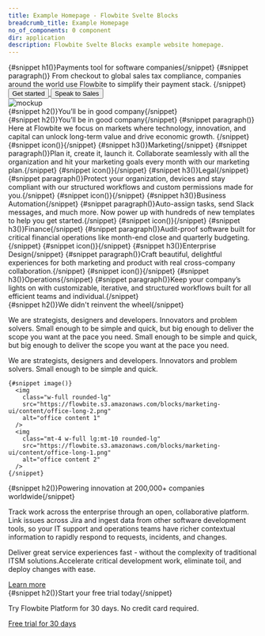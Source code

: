 ```yaml
---
title: Example Homepage - Flowbite Svelte Blocks
breadcrumb_title: Example Homepage
no_of_components: 0 component
dir: application
description: Flowbite Svelte Blocks example website homepage.
---
```


<script>
  import {
    Section,
    HeroHeader,
    FeatureDefault,
    FeatureItem,
    ContentWithImage,
    Content,
    Cta
  } from '$lib';
  import {
    Button
  } from 'flowbite-svelte';
  import { ArrowRightOutline, ChartPieSolid, LandmarkSolid, BriefcaseSolid, DollarOutline, RocketSolid, CogOutline, ChevronRightOutline } from 'flowbite-svelte-icons';
  
  import {
    Airbnb,
    Google,
    Mailchimp,
    Mashable,
    Microsoft,
    Spotify,
  } from '../utils';
</script>


<Section name="heroVisual">
  <div class="mr-auto place-self-center lg:col-span-7">
    <HeroHeader
      h1Class="max-w-2xl mb-4 text-4xl font-extrabold tracking-tight leading-none md:text-5xl xl:text-6xl dark:text-white"
      pClass="max-w-2xl mb-6 font-light text-gray-500 lg:mb-8 md:text-lg lg:text-xl dark:text-gray-400"
    >
      {#snippet h1()}Payments tool for software companies{/snippet}
      {#snippet paragraph()}
        From checkout to global sales tax compliance, companies around the world use Flowbite to
        simplify their payment stack.
      {/snippet}
      <a href="/"
        ><Button size="xl" class="inline-flex items-center justify-center mr-3"
          >Get started<ArrowRightOutline class="ml-2 -mr-1" /></Button
        >
      </a>
      <a href="/"
        ><Button color="light" size="xl" class="inline-flex items-center justify-center"
          >Speak to Sales</Button
        >
      </a>
    </HeroHeader>
  </div>
  <div class="hidden lg:mt-0 lg:col-span-5 lg:flex">
    <img
      src="https://flowbite.s3.amazonaws.com/blocks/marketing-ui/hero/phone-mockup.png"
      alt="mockup"
    />
  </div>
</Section>

<Section name="logos">
  <HeroHeader>
    {#snippet h2()}You’ll be in good company{/snippet}
    <div
      class="grid grid-cols-2 gap-8 text-gray-500 sm:gap-12 md:grid-cols-3 lg:grid-cols-6 dark:text-gray-400"
    >
      <a href="/" class="flex justify-center items-center">
        <Airbnb />
      </a>
      <a href="/" class="flex justify-center items-center">
        <Google />
      </a>
      <a href="/" class="flex justify-center items-center">
        <Microsoft />
      </a>
      <a href="/" class="flex justify-center items-center">
        <Spotify />
      </a>
      <a href="/" class="flex justify-center items-center">
        <Mailchimp />
      </a>
      <a href="/" class="flex justify-center items-center">
        <Mashable />
      </a>
    </div>
  </HeroHeader>
</Section>

<Section name="feature">
  <HeroHeader
    class="max-w-screen-md mb-8 lg:mb-16"
    h2Class="mb-4 text-4xl tracking-tight font-extrabold text-gray-900 dark:text-white text-left"
    pClass="text-gray-500 sm:text-xl dark:text-gray-400 text-left sm:px-0 xl:px-0"
  >
    {#snippet h2()}You’ll be in good company{/snippet}
    {#snippet paragraph()}
    Here at Flowbite we focus on markets where technology, innovation, and capital can unlock
      long-term value and drive economic growth.
    {/snippet}
  </HeroHeader>
  <FeatureDefault>
    <FeatureItem>
      {#snippet icon()}<ChartPieSolid
          class="text-primary-600 dark:text-primary-300"
        />{/snippet}
      {#snippet h3()}Marketing{/snippet}
      {#snippet paragraph()}Plan it, create it, launch it. Collaborate seamlessly with all the organization and hit
        your marketing goals every month with our marketing plan.{/snippet}
    </FeatureItem>
    <FeatureItem>
      {#snippet icon()}<LandmarkSolid
          class="text-primary-600 dark:text-primary-300"
        />{/snippet}
      {#snippet h3()}Legal{/snippet}
      {#snippet paragraph()}Protect your organization, devices and stay compliant with our structured workflows and
        custom permissions made for you.{/snippet}
    </FeatureItem>
    <FeatureItem>
      {#snippet icon()}<BriefcaseSolid
          class="text-primary-600 dark:text-primary-300"
        />{/snippet}
      {#snippet h3()}Business Automation{/snippet}
      {#snippet paragraph()}Auto-assign tasks, send Slack messages, and much more. Now power up with hundreds of new
        templates to help you get started.{/snippet}
    </FeatureItem>
    <FeatureItem>
      {#snippet icon()}<DollarOutline
          class="text-primary-600 dark:text-primary-300"
        />{/snippet}
      {#snippet h3()}Finance{/snippet}
      {#snippet paragraph()}Audit-proof software built for critical financial operations like month-end close and
        quarterly budgeting.{/snippet}
    </FeatureItem>
    <FeatureItem>
      {#snippet icon()}<RocketSolid
          class="text-primary-600 dark:text-primary-300"
        />{/snippet}
      {#snippet h3()}Enterprise Design{/snippet}
      {#snippet paragraph()}Craft beautiful, delightful experiences for both marketing and product with real
        cross-company collaboration.{/snippet}
    </FeatureItem>
    <FeatureItem>
      {#snippet icon()}<CogOutline
          class="text-primary-600 dark:text-primary-300"
        />{/snippet}
      {#snippet h3()}Operations{/snippet}
      {#snippet paragraph()}Keep your company’s lights on with customizable, iterative, and structured workflows
        built for all efficient teams and individual.{/snippet}
    </FeatureItem>
  </FeatureDefault>
</Section>

<Section name="contentwithimg">
  <ContentWithImage>
    {#snippet h2()}We didn't reinvent the wheel{/snippet}
    <p class="mb-4">
      We are strategists, designers and developers. Innovators and problem solvers. Small enough to
      be simple and quick, but big enough to deliver the scope you want at the pace you need. Small
      enough to be simple and quick, but big enough to deliver the scope you want at the pace you
      need.
    </p>
    <p>
      We are strategists, designers and developers. Innovators and problem solvers. Small enough to
      be simple and quick.
    </p>

    {#snippet image()}
      <img
        class="w-full rounded-lg"
        src="https://flowbite.s3.amazonaws.com/blocks/marketing-ui/content/office-long-2.png"
        alt="office content 1"
      />
      <img
        class="mt-4 w-full lg:mt-10 rounded-lg"
        src="https://flowbite.s3.amazonaws.com/blocks/marketing-ui/content/office-long-1.png"
        alt="office content 2"
      />
    {/snippet}

  </ContentWithImage>
</Section>

<Section name="content">
  <Content>
    {#snippet h2()}Powering innovation at 200,000+ companies worldwide{/snippet}
    <p class="mb-4 font-light">
      Track work across the enterprise through an open, collaborative platform. Link issues across
      Jira and ingest data from other software development tools, so your IT support and operations
      teams have richer contextual information to rapidly respond to requests, incidents, and
      changes.
    </p>
    <p class="mb-4 font-medium">
      Deliver great service experiences fast - without the complexity of traditional ITSM
      solutions.Accelerate critical development work, eliminate toil, and deploy changes with ease.
    </p>
    <a
      href="/"
      class="inline-flex items-center font-medium text-primary-600 hover:text-primary-800 dark:text-primary-500 dark:hover:text-primary-700"
    >
      Learn more
      <ChevronRightOutline class="ml-1" size="sm" />
    </a>
  </Content>
</Section>

<Section name="headingwithctabutton">
  <Cta>
    {#snippet h2()}Start your free trial today{/snippet}
    <p class="mb-6 font-light text-gray-500 dark:text-gray-400 md:text-lg">
      Try Flowbite Platform for 30 days. No credit card required.
    </p>
    <a
      href="/"
      class="text-white bg-primary-700 hover:bg-primary-800 focus:ring-4 focus:ring-primary-300 font-medium rounded-lg text-sm px-5 py-2.5 mr-2 mb-2 dark:bg-primary-600 dark:hover:bg-primary-700 focus:outline-none dark:focus:ring-primary-800"
      >Free trial for 30 days</a
    >
  </Cta>
</Section>
